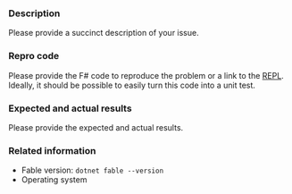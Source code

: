 ### Description

Please provide a succinct description of your issue.

### Repro code

Please provide the F# code to reproduce the problem or a link to the [REPL](https://fable.io/repl/).
Ideally, it should be possible to easily turn this code into a unit test.

### Expected and actual results

Please provide the expected and actual results.

### Related information

* Fable version: `dotnet fable --version`
* Operating system
